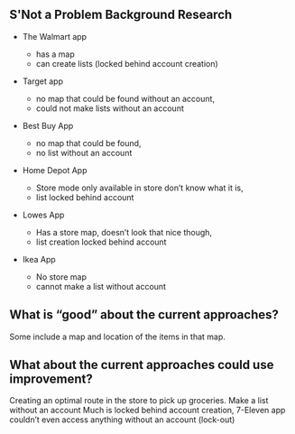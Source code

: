 ## S'Not a Problem Background Research

- The Walmart app
    - has a map 
    - can create lists (locked behind account creation)

- Target app 
    - no map that could be found without an account, 
    - could not make lists without an account

- Best Buy App 
    - no map that could be found, 
    - no list without an account

- Home Depot App 
    - Store mode only available in store don’t know what it is, 
    - list locked behind account

- Lowes App 
    - Has a store map, doesn’t look that nice though, 
    - list creation locked behind account

- Ikea App 
    - No store map
    - cannot make a list without account

## What is “good” about the current approaches?
Some include a map and location of the items in that map.

## What about the current approaches could use improvement?
Creating an optimal route in the store to pick up groceries.
Make a list without an account 
Much is locked behind account creation, 7-Eleven app couldn’t even access anything without an account (lock-out)
